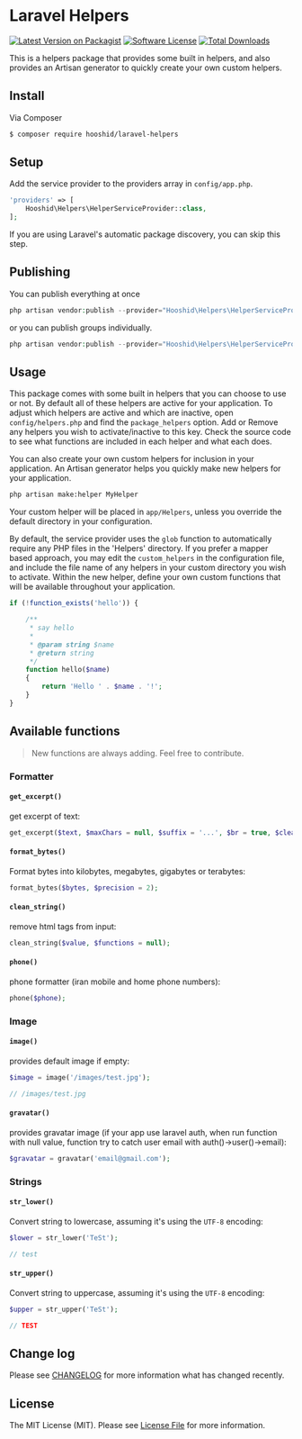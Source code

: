 # Laravel Helpers

[![Latest Version on Packagist][ico-version]][link-packagist]
[![Software License][ico-license]](LICENSE.md)
[![Total Downloads][ico-downloads]][link-downloads]

This is a helpers package that provides some built in helpers, and also provides an Artisan generator to quickly create your own custom helpers.

## Install

Via Composer

``` bash
$ composer require hooshid/laravel-helpers
```

## Setup

Add the service provider to the providers array in `config/app.php`.

``` php
'providers' => [
    Hooshid\Helpers\HelperServiceProvider::class,
];
```

If you are using Laravel's automatic package discovery, you can skip this step.

## Publishing

You can publish everything at once

``` php
php artisan vendor:publish --provider="Hooshid\Helpers\HelperServiceProvider"
```

or you can publish groups individually.

``` php
php artisan vendor:publish --provider="Hooshid\Helpers\HelperServiceProvider" --tag="config"
```

## Usage

This package comes with some built in helpers that you can choose to use or not. By default all of these helpers are active for your application. To adjust which helpers are active and which are inactive, open `config/helpers.php` and find the `package_helpers` option. Add or Remove any helpers you wish to activate/inactive to this key. Check the source code to see what functions are included in each helper and what each does.

You can also create your own custom helpers for inclusion in your application. An Artisan generator helps you quickly make new helpers for your application. 

``` sh
php artisan make:helper MyHelper
```

Your custom helper will be placed in `app/Helpers`, unless you override the default directory in your configuration.

By default, the service provider uses the `glob` function to automatically require any PHP files in the 'Helpers' directory. If you prefer a mapper based approach, you may edit the `custom_helpers` in the configuration file, and include the file name of any helpers in your custom directory you wish to activate. Within the new helper, define your own custom functions that will be available throughout your application.

``` php
if (!function_exists('hello')) {

    /**
     * say hello
     *
     * @param string $name
     * @return string
     */
    function hello($name)
    {
        return 'Hello ' . $name . '!';
    }
}
```

## Available functions

> New functions are always adding. Feel free to contribute.

### Formatter

#### `get_excerpt()`

get excerpt of text:

```php
get_excerpt($text, $maxChars = null, $suffix = '...', $br = true, $clean_html = true);

```

#### `format_bytes()`

Format bytes into kilobytes, megabytes, gigabytes or terabytes:

```php
format_bytes($bytes, $precision = 2);

```


#### `clean_string()`

remove html tags from input:

```php
clean_string($value, $functions = null);

```


#### `phone()`

phone formatter (iran mobile and home phone numbers):

```php
phone($phone);

```

### Image

#### `image()`

provides default image if empty:

```php
$image = image('/images/test.jpg');

// /images/test.jpg

```

#### `gravatar()`

provides gravatar image (if your app use laravel auth, when run function with null value, function try to catch user email with auth()->user()->email):

```php
$gravatar = gravatar('email@gmail.com');

```

### Strings

#### `str_lower()`

Convert string to lowercase, assuming it's using the `UTF-8` encoding:

```php
$lower = str_lower('TeSt');

// test
```

#### `str_upper()`

Convert string to uppercase, assuming it's using the `UTF-8` encoding:

```php
$upper = str_upper('TeSt');

// TEST
```


## Change log

Please see [CHANGELOG](CHANGELOG.md) for more information what has changed recently.

## License

The MIT License (MIT). Please see [License File](LICENSE.md) for more information.

[ico-version]: https://img.shields.io/packagist/v/hooshid/laravel-helpers.svg?style=flat-square
[ico-license]: https://img.shields.io/badge/license-MIT-brightgreen.svg?style=flat-square
[ico-downloads]: https://img.shields.io/packagist/dt/hooshid/laravel-helpers.svg?style=flat-square

[link-packagist]: https://packagist.org/packages/hooshid/laravel-helpers
[link-downloads]: https://packagist.org/packages/hooshid/laravel-helpers
